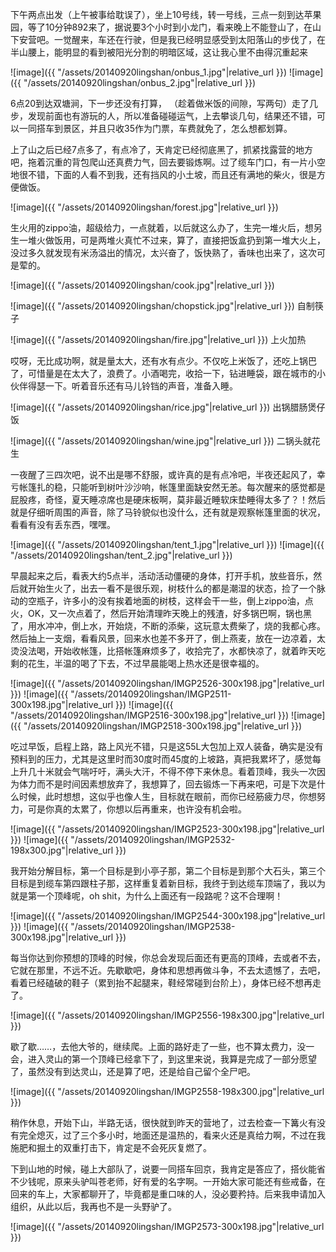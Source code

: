 下午两点出发（上午被事给耽误了），坐上10号线，转一号线，三点一刻到达苹果园，等了10分钟892来了，据说要3个小时到小龙门，看来晚上不能登山了，在山下安营吧。一觉醒来，车还在行驶，但是我已经明显感受到太阳落山的步伐了，在半山腰上，能明显的看到被阳光分割的明暗区域，这让我心里不由得沉重起来

![image]({{ "/assets/20140920lingshan/onbus_1.jpg"|relative_url }})
![image]({{ "/assets/20140920lingshan/onbus_2.jpg"|relative_url }})

6点20到达双塘涧，下一步还没有打算，
（趁着做米饭的间隙，写两句）走了几步，发现前面也有游玩的人，所以准备碰碰运气，上去攀谈几句，结果还不错，可以一同搭车到景区，并且只收35作为门票，车费就免了，怎么想都划算。

上了山之后已经7点多了，有点冷了，天肯定已经彻底黑了，抓紧找露营的地方吧，拖着沉重的背包爬山还真费力气，回去要锻炼啊。过了缆车门口，有一片小空地很不错，下面的人看不到我，还有挡风的小土坡，而且还有满地的柴火，很是方便做饭。

![image]({{ "/assets/20140920lingshan/forest.jpg"|relative_url }})

生火用的zippo油，超级给力，一点就着，以后就这么办了，生完一堆火后，想另生一堆火做饭用，可是两堆火真忙不过来，算了，直接把饭盒扔到第一堆大火上，没过多久就发现有米汤溢出的情况，太兴奋了，饭快熟了，香味也出来了，这次可是荤的。

![image]({{ "/assets/20140920lingshan/cook.jpg"|relative_url }})

![image]({{ "/assets/20140920lingshan/chopstick.jpg"|relative_url }})
自制筷子

![image]({{ "/assets/20140920lingshan/fire.jpg"|relative_url }})
上火加热

哎呀，无比成功啊，就是量太大，还有水有点少。不仅吃上米饭了，还吃上锅巴了，可惜量是在太大了，浪费了。小酒喝完，收拾一下，钻进睡袋，跟在城市的小伙伴得瑟一下。听着音乐还有马儿铃铛的声音，准备入睡。

![image]({{ "/assets/20140920lingshan/rice.jpg"|relative_url }})
出锅腊肠煲仔饭

![image]({{ "/assets/20140920lingshan/wine.jpg"|relative_url }})
二锅头就花生

一夜醒了三四次吧，说不出是哪不舒服，或许真的是有点冷吧，半夜还起风了，幸亏帐篷扎的稳，只能听到树叶沙沙响，帐篷里面缺安然无恙。每次醒来的感觉都是屁股疼，奇怪，夏天睡凉席也是硬床板啊，莫非最近睡软床垫睡得太多了？！然后就是仔细听周围的声音，除了马铃貌似也没什么，还有就是观察帐篷里面的状况，看看有没有丢东西，嘿嘿。

![image]({{ "/assets/20140920lingshan/tent_1.jpg"|relative_url }})
![image]({{ "/assets/20140920lingshan/tent_2.jpg"|relative_url }})

早晨起来之后，看表大约5点半，活动活动僵硬的身体，打开手机，放些音乐，然后就开始生火了，出去一看不是很乐观，树枝什么的都是潮湿的状态，捡了一个脉动的空瓶子，许多小的没有挨着地面的树枝，这样会干一些，倒上zippo油，点火，OK，又一次点着了，然后开始清理昨天晚上的残渣，好多锅巴啊，锅也黑了，用水冲冲，倒上水，开始烧，不断的添柴，这玩意太费柴了，烧的我都心疼。然后抽上一支烟，看看风景，回来水也差不多开了，倒上燕麦，放在一边凉着，太烫没法喝，开始收帐篷，比搭帐篷麻烦多了，收拾完了，水都快凉了，就着昨天吃剩的花生，半温的喝了下去，不过早晨能喝上热水还是很幸福的。

![image]({{ "/assets/20140920lingshan/IMGP2526-300x198.jpg"|relative_url }})
![image]({{ "/assets/20140920lingshan/IMGP2511-300x198.jpg"|relative_url }})
![image]({{ "/assets/20140920lingshan/IMGP2516-300x198.jpg"|relative_url }})
![image]({{ "/assets/20140920lingshan/IMGP2518-300x198.jpg"|relative_url }})

吃过早饭，启程上路，路上风光不错，只是这55L大包加上双人装备，确实是没有预料到的压力，尤其是这里时而30度时而45度的上坡路，真把我累坏了，感觉每上升几十米就会气喘吁吁，满头大汗，不得不停下来休息。看着顶峰，我头一次因为体力而不是时间因素想放弃了，我想算了，回去锻炼一下再来吧，可是下次是什么时候，此时想想，这似乎也像人生，目标就在眼前，而你已经筋疲力尽，你想努力，可是你真的太累了，你想以后再重来，也许没有机会啦。

![image]({{ "/assets/20140920lingshan/IMGP2523-300x198.jpg"|relative_url }})
![image]({{ "/assets/20140920lingshan/IMGP2532-198x300.jpg"|relative_url }})

我开始分解目标，第一个目标是到小亭子那，第二个目标是到那个大石头，第三个目标是到缆车第四跟柱子那，这样重复着新目标，我终于到达缆车顶端了，我以为就是第一个顶峰呢，oh shit，为什么上面还有一段路呢？这不合理啊！

![image]({{ "/assets/20140920lingshan/IMGP2544-300x198.jpg"|relative_url }})
![image]({{ "/assets/20140920lingshan/IMGP2538-300x198.jpg"|relative_url }})

每当你达到你预想的顶峰的时候，你总会发现后面还有更高的顶峰，去或者不去，它就在那里，不远不近。先歇歇吧，身体和思想再做斗争，不去太遗憾了，去吧，看着已经磕破的鞋子（累到抬不起腿来，鞋经常碰到台阶上），身体已经不想再走了。

![image]({{ "/assets/20140920lingshan/IMGP2556-198x300.jpg"|relative_url }})

歇了歇……，去他大爷的，继续爬。上面的路好走了一些，也不算太费力，没一会，进入灵山的第一个顶峰已经拿下了，到这里来说，我算是完成了一部分愿望了，虽然没有到达灵山，还是算了吧，还是给自己留个全尸吧。

![image]({{ "/assets/20140920lingshan/IMGP2558-198x300.jpg"|relative_url }})

稍作休息，开始下山，半路无话，很快就到昨天的营地了，过去检查一下篝火有没有完全熄灭，过了三个多小时，地面还是温热的，看来火还是真给力啊，不过在我施肥和掘土的双重打击下，肯定是不会死灰复燃了。

下到山地的时候，碰上大部队了，说要一同搭车回京，我肯定是答应了，搭伙能省不少钱呢，原来头驴叫苍老师，好有爱的名字啊。一开始大家可能还有些戒备，在回来的车上，大家都聊开了，毕竟都是重口味的人，没必要矜持。后来我申请加入组织，从此以后，我再也不是一头野驴了。

![image]({{ "/assets/20140920lingshan/IMGP2573-300x198.jpg"|relative_url }})